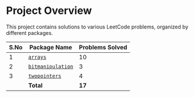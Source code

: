 # Project Overview

This project contains solutions to various LeetCode problems, organized by different packages.

| S.No | Package Name          | Problems Solved |
|------|-----------------------|-----------------|
| 1    | [`arrays`](src/main/java/in/roopsai/arrays/README.md)              | 10              |
| 2    | [`bitmanipulation`](src/main/java/in/roopsai/bitmanipulation/README.md)     | 3               |
| 3    | [`twopointers`](src/main/java/in/roopsai/twopointers/README.md)     | 4               |
|      | **Total**              | **17**           |